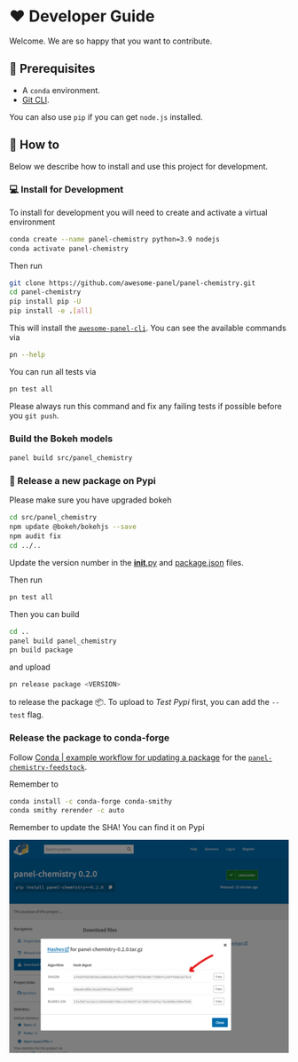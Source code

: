 # ❤️ Developer Guide

Welcome. We are so happy that you want to contribute.

## 🧳 Prerequisites

- A `conda` environment.
- [Git CLI](https://git-scm.com/book/en/v2/Getting-Started-Installing-Git).

You can also use `pip` if you can get `node.js` installed.

## 📙 How to

Below we describe how to install and use this project for development.

### 💻 Install for Development

To install for development you will need to create and activate a virtual environment

```bash
conda create --name panel-chemistry python=3.9 nodejs
conda activate panel-chemistry
```

Then run

```bash
git clone https://github.com/awesome-panel/panel-chemistry.git
cd panel-chemistry
pip install pip -U
pip install -e .[all]
```

This will install the
[`awesome-panel-cli`](https://github.com/awesome-panel/awesome-panel-cli). You can see the available commands via

```bash
pn --help
```

You can run all tests via

```bash
pn test all
```

Please always run this command and fix any failing tests if possible before you `git push`.

### Build the Bokeh models

```bash
panel build src/panel_chemistry
```

### 🚢 Release a new package on Pypi

Please make sure you have upgraded bokeh

```bash
cd src/panel_chemistry
npm update @bokeh/bokehjs --save
npm audit fix
cd ../..
```

Update the version number in the [__init__.py](src/panel_chemistry/__init__.py) and
[package.json](src/panel_chemistry/package.json) files.

Then run

```bash
pn test all
```

Then you can build

```bash
cd ..
panel build panel_chemistry
pn build package
```

and upload

```bash
pn release package <VERSION>
```

to release the package 📦. To upload to *Test Pypi* first, you can add the `--test` flag.

### Release the package to conda-forge

Follow [Conda | example workflow for updating a package](https://conda-forge.org/docs/maintainer/updating_pkgs.html#example-workflow-for-updating-a-package) for the [`panel-chemistry-feedstock`](https://github.com/conda-forge/panel-chemistry-feedstock).

Remember to

```bash
conda install -c conda-forge conda-smithy
conda smithy rerender -c auto
```

Remember to update the SHA! You can find it on Pypi

![Pypi SHA](assets/conda-forge-sha.png)
